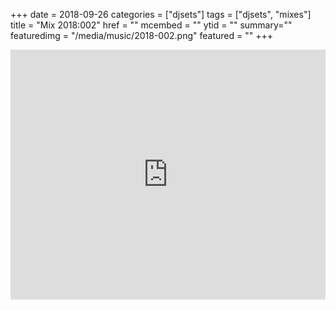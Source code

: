 +++
date = 2018-09-26
categories = ["djsets"]
tags = ["djsets", "mixes"]
title = "Mix 2018:002"
href = ""
mcembed = ""
ytid = ""
summary=""
featuredimg = "/media/music/2018-002.png"
featured = ""
+++

<div class="mix"><div class="embed" >
  <iframe width="100%" height="400" src="https://www.mixcloud.com/widget/iframe/?dark=1&feed=%2Fdjkonigi%2F2018002%2F" frameborder="0" ></iframe>
</div></div>
